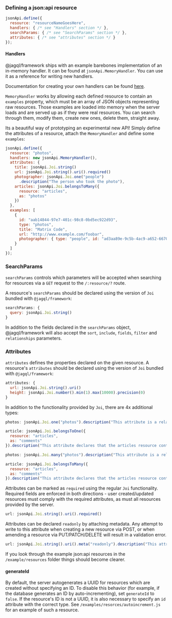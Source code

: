 
### Defining a json:api resource

```javascript
jsonApi.define({
  resource: "resourceNameGoesHere",
  handlers: { /* see "Handlers" section */ },
  searchParams: { /* see "SearchParams" section */ },
  attributes: { /* see "attributes" section */ }
});
```

#### Handlers

@jagql/framework ships with an example barebones implementation of an in-memory handler. It can be found at `jsonApi.MemoryHandler`. You can use it as a reference for writing new handlers.

Documentation for creating your own handlers can be found [here](handlers.md).

`MemoryHandler` works by allowing each defined resource to contain an `examples` property, which must be an array of JSON objects representing raw resources. Those examples are loaded into memory when the server loads and are served up as if they were real resources. You can search through them, modify them, create new ones, delete them, straight away.

Its a beautiful way of prototyping an experimental new API! Simply define the attributes of a resource, attach the `MemoryHandler` and define some `examples`:

```javascript
jsonApi.define({
  resource: "photos",
  handlers: new jsonApi.MemoryHandler(),
  attributes: {
    title: jsonApi.Joi.string()
    url: jsonApi.Joi.string().uri().required()
    photographer: jsonApi.Joi.one("people")
      .description("The person who took the photo"),
    articles: jsonApi.Joi.belongsToMany({
      resource: "articles",
      as: "photos"
    })
  },
  examples: [
    {
      id: "aab14844-97e7-401c-98c8-0bd5ec922d93",
      type: "photos",
      title: "Matrix Code",
      url: "http://www.example.com/foobar",
      photographer: { type: "people", id: "ad3aa89e-9c5b-4ac9-a652-6670f9f27587" }
    }
  ]
});
```

### SearchParams

`searchParams` controls which parameters will be accepted when searching for resources via a `GET` request to the `/:resource/?` route.

A resource's `searchParams` should be declared using the version of `Joi` bundled with `@jagql/framework`:
```javascript
searchParams: {
  query: jsonApi.Joi.string()
}
```

In addition to the fields declared in the `searchParams` object, @jagql/framework will also accept the `sort`, `include`, `fields`, `filter` and `relationships` parameters.

### Attributes

`attributes` defines the properties declared on the given resource. A resource's `attributes` should be declared using the version of `Joi` bundled with `@jagql/framework`:
```javascript
attributes: {
  url: jsonApi.Joi.string().uri()
  height: jsonApi.Joi.number().min(1).max(10000).precision(0)
}
```

In addition to the functionality provided by `Joi`, there are 4x additional types:
```javascript
photos: jsonApi.Joi.one("photos").description("This attribute is a relation to a photos resource");

article: jsonApi.Joi.belongsToOne({
  resource: "articles",
  as: "comments"
}).description("This attribute declares that the articles resource contains comments that links back to this resource");

photos: jsonApi.Joi.many("photos").description("This attribute is a relation to many photos resources");

article: jsonApi.Joi.belongsToMany({
  resource: "articles",
  as: "comments"
}).description("This attribute declares that the articles resource contains comments that links back to many of this resource");
```

Attributes can be marked as `required` using the regular `Joi` functionality. Required fields are enforced in both directions - user created/updated resources must comply with the required attributes, as must all resources provided by the server.
```javascript
url: jsonApi.Joi.string().uri().required()
```

Attributes can be declared `readonly` by attaching metadata. Any attempt to write to this attribute when creating a new resource via POST, or when amending a resource via PUT/PATCH/DELETE will result in a validation error.
```javascript
url: jsonApi.Joi.string().uri().meta("readonly").description("This attribute cannot be created nor modified by a user");
```

If you look through the example json:api resources in the `/example/resources` folder things should become clearer.

#### generateId
By default, the server autogenerates a UUID for resources which are created without specifying an ID. To disable this behavior (for example, if the database generates an ID by auto-incrementing), set `generateId` to `false`. If the resource's ID is not a UUID, it is also necessary to specify an `id` attribute with the correct type. See `/examples/resorces/autoincrement.js` for an example of such a resource.
